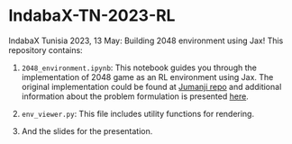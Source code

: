 # IndabaX-TN-2023-RL
IndabaX Tunisia 2023, 13 May: Building 2048 environment using Jax!
This repository contains:

1. `2048_environment.ipynb`: This notebook guides you through the implementation of 2048 game as an RL environment using Jax. The original implementation could be found at [Jumanji repo](https://github.com/instadeepai/jumanji/tree/main/jumanji/environments/logic/game_2048) and additional information about the problem formulation is presented [here](https://instadeepai.github.io/jumanji/environments/game_2048/).

2.  `env_viewer.py`: This file includes utility functions for rendering.

3. And the slides for the presentation. 


